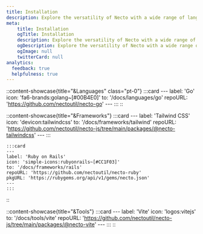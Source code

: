```yaml
---
title: Installation
description: Explore the versatility of Necto with a wide range of languages, frameworks, and tools and discover how to get started with our easy-to-follow guides.
meta: 
    title: Installation
    ogTitle: Installation
    description: Explore the versatility of Necto with a wide range of languages, frameworks, and tools and discover how to get started with our easy-to-follow guides.
    ogDescription: Explore the versatility of Necto with a wide range of languages, frameworks, and tools and discover how to get started with our easy-to-follow guides.
    ogImage: null
    twitterCard: null
analytics:
  feedback: true
  helpfulness: true
---
```


::content-showcase{title="&Languages" class="pt-0"}
    :::card
    ---
    label: 'Go'
    icon: 'fa6-brands:golang~[#00B4E0]'
    to: '/docs/languages/go'
    repoURL: 'https://github.com/nectoutil/necto-go'
    ---
    :::
::

::content-showcase{title="&Frameworks"}
    :::card
    ---
    label: 'Tailwind CSS'
    icon: 'devicon:tailwindcss'
    to: '/docs/frameworks/tailwind'
    repoURL: 'https://github.com/nectoutil/necto-js/tree/main/packages/@necto-tailwindcss'
    ---
    :::

    :::card
    ---
    label: 'Ruby on Rails'
    icon: 'simple-icons:rubyonrails~[#CC1F03]'
    to: '/docs/frameworks/rails'
    repoURL: 'https://github.com/nectoutil/necto-ruby'
    pkgURL: 'https://rubygems.org/api/v1/gems/necto.json'
    ---
    :::
::

::content-showcase{title="&Tools"}
    :::card
    ---
    label: 'Vite'
    icon: 'logos:vitejs'
    to: '/docs/tools/vite'
    repoURL: 'https://github.com/nectoutil/necto-js/tree/main/packages/@necto-vite'
    ---
    :::
::
